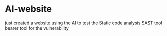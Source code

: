 # AI-website
just created a website using the AI to test the Static code analysis SAST tool  bearer tool  for the vulnerability 

